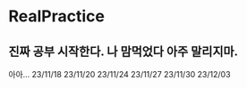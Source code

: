 # RealPractice

## 진짜 공부 시작한다. 나 맘먹었다 아주 말리지마.

아아...
23/11/18
23/11/20
23/11/24
23/11/27
23/11/30
23/12/03

